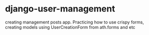 # django-user-management
creating management posts app. Practicing how to use crispy forms, creating models using UserCreationForm from ath.forms and etc
